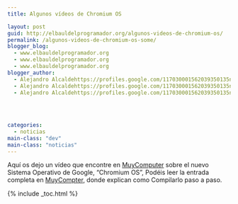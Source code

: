 ```yaml
---
title: Algunos vídeos de Chromium OS

layout: post
guid: http://elbauldelprogramador.org/algunos-videos-de-chromium-os/
permalink: /algunos-videos-de-chromium-os-some/
blogger_blog:
  - www.elbauldelprogramador.org
  - www.elbauldelprogramador.org
  - www.elbauldelprogramador.org
blogger_author:
  - Alejandro Alcaldehttps://profiles.google.com/117030001562039350135noreply@blogger.com
  - Alejandro Alcaldehttps://profiles.google.com/117030001562039350135noreply@blogger.com
  - Alejandro Alcaldehttps://profiles.google.com/117030001562039350135noreply@blogger.com

  
  
  
categories:
  - noticias
main-class: "dev"
main-class: "noticias"
---
```

Aquí os dejo un vídeo que encontre en <a target="_blank" href="http://muycomputer.com">MuyComputer</a> sobre el nuevo Sistema Operativo de Google, &#8220;Chromium OS&#8221;, Podéis leer la entrada completa en <a target="_blank" href="http://muycomputer.com/FrontOffice/ZonaPractica/Especiales/especialDet/_wE9ERk2XxDC9CwBQbNBezwBygxPYfFxNbCG-tgEvKO6_JjEWT_S4A918XbEBXxbE">MuyCompter</a>, donde explican como Compilarlo paso a paso.

<p style="text-align: center;">
</p>

<!--1e5579618aa845d6a21db0f3f72461b8-->



{% include _toc.html %}
